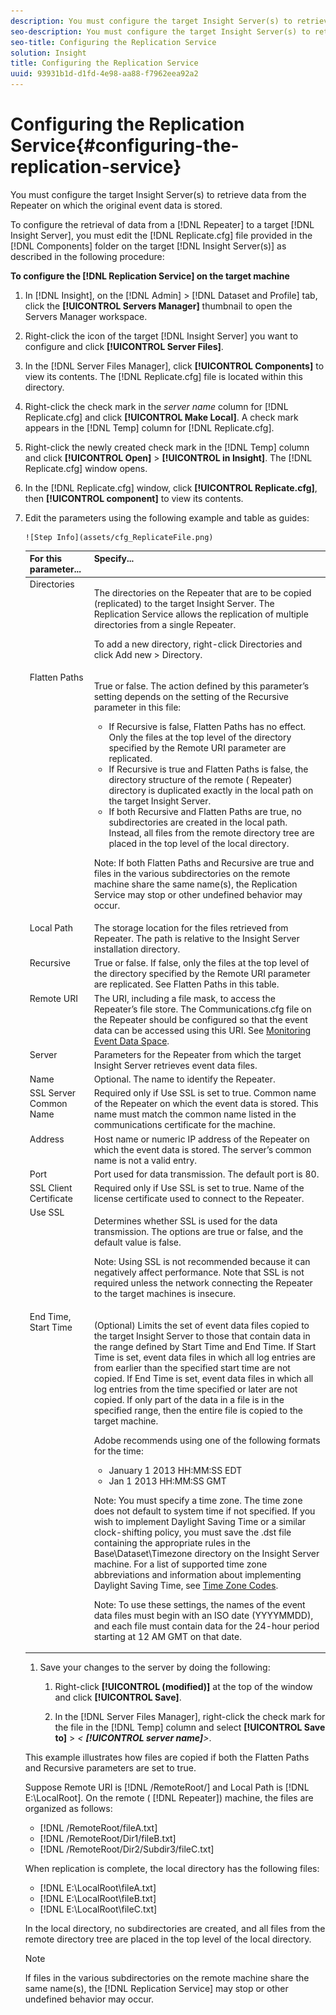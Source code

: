 ```yaml
---
description: You must configure the target Insight Server(s) to retrieve data from the Repeater on which the original event data is stored.
seo-description: You must configure the target Insight Server(s) to retrieve data from the Repeater on which the original event data is stored.
seo-title: Configuring the Replication Service
solution: Insight
title: Configuring the Replication Service
uuid: 93931b1d-d1fd-4e98-aa88-f7962eea92a2
---
```


# Configuring the Replication Service{#configuring-the-replication-service}

You must configure the target Insight Server(s) to retrieve data from the Repeater on which the original event data is stored.

To configure the retrieval of data from a [!DNL Repeater] to a target [!DNL Insight Server], you must edit the [!DNL Replicate.cfg] file provided in the [!DNL Components] folder on the target [!DNL Insight Server(s)] as described in the following procedure:

**To configure the [!DNL Replication Service] on the target machine** 

1. In [!DNL Insight], on the [!DNL Admin] > [!DNL Dataset and Profile] tab, click the **[!UICONTROL Servers Manager]** thumbnail to open the Servers Manager workspace.
1. Right-click the icon of the target [!DNL Insight Server] you want to configure and click **[!UICONTROL Server Files]**.
1. In the [!DNL Server Files Manager], click **[!UICONTROL Components]** to view its contents. The [!DNL Replicate.cfg] file is located within this directory.
1. Right-click the check mark in the *server name* column for [!DNL Replicate.cfg] and click **[!UICONTROL Make Local]**. A check mark appears in the [!DNL Temp] column for [!DNL Replicate.cfg].
1. Right-click the newly created check mark in the [!DNL Temp] column and click **[!UICONTROL Open]** > **[!UICONTROL in Insight]**. The [!DNL Replicate.cfg] window opens.
1. In the [!DNL Replicate.cfg] window, click **[!UICONTROL Replicate.cfg]**, then **[!UICONTROL component]** to view its contents.
1. Edit the parameters using the following example and table as guides:

       ![Step Info](assets/cfg_ReplicateFile.png)

    <table id="table_F32D4BFA2D834BBB81DF8F84417CA969"> 
 <thead> 
  <tr valign="top"> 
   <th colname="col1" class="entry"> For this parameter... </th> 
   <th colname="col2" class="entry"> Specify... </th> 
  </tr> 
 </thead>
 <tbody> 
  <tr valign="top"> 
   <td colname="col1"> Directories </td> 
   <td colname="col2"> <p>The directories on the <span class="wintitle"> Repeater</span> that are to be copied (replicated) to the target <span class="keyword"> Insight Server</span>. The <span class="wintitle"> Replication Service</span> allows the replication of multiple directories from a single <span class="wintitle"> Repeater</span>. </p> <p>To add a new directory, right-click <span class="uicontrol"> Directories</span> and click <span class="uicontrol"> Add new</span> &gt; <span class="uicontrol"> Directory</span>. </p> </td> 
  </tr> 
  <tr valign="top"> 
   <td colname="col1"> Flatten Paths </td> 
   <td colname="col2"> <p>True or false. The action defined by this parameter’s setting depends on the setting of the Recursive parameter in this file: 
     <ul id="ul_D4BF3C22FBEF41C290ED938EB57E0F27">
      <li id="li_CB85E5AF9E1B4441AA38C2DB8D4F1800">If Recursive is false, Flatten Paths has no effect. Only the files at the top level of the directory specified by the Remote URI parameter are replicated. </li>
      <li id="li_8FDB351102344E3995035557445354BB">If Recursive is true and Flatten Paths is false, the directory structure of the remote (<span class="wintitle"> Repeater</span>) directory is duplicated exactly in the local path on the target <span class="keyword"> Insight Server</span>. </li>
      <li id="li_3114B191C73744658799E112C61AB004">If both Recursive and Flatten Paths are true, no subdirectories are created in the local path. Instead, all files from the remote directory tree are placed in the top level of the local directory. </li>
     </ul></p> <p> <p>Note: If both Flatten Paths and Recursive are true and files in the various subdirectories on the remote machine share the same name(s), the <span class="wintitle"> Replication Service</span> may stop or other undefined behavior may occur. </p> </p> </td> 
  </tr> 
  <tr valign="top"> 
   <td colname="col1"> Local Path </td> 
   <td colname="col2">The storage location for the files retrieved from <span class="wintitle"> Repeater</span>. The path is relative to the <span class="keyword"> Insight Server</span> installation directory. </td> 
  </tr> 
  <tr valign="top"> 
   <td colname="col1"> Recursive </td> 
   <td colname="col2"> True or false. If false, only the files at the top level of the directory specified by the Remote URI parameter are replicated. See Flatten Paths in this table. </td> 
  </tr> 
  <tr valign="top"> 
   <td colname="col1"> Remote URI </td> 
   <td colname="col2">The URI, including a file mask, to access the <span class="wintitle"> Repeater’s</span> file store. The <span class="filepath"> Communications.cfg</span> file on the <span class="wintitle"> Repeater</span> should be configured so that the event data can be accessed using this URI. See <a href="../../../home/c-inst-svr/c-admin-inst-svr/c-mntr-disk-spc/t-mntr-evt-data-spc.md#task-a54d4bd16b96437f943cd09e5d848440" format="dita" scope="local"> Monitoring Event Data Space</a>. </td> 
  </tr> 
  <tr valign="top"> 
   <td colname="col1"> Server </td> 
   <td colname="col2">Parameters for the <span class="wintitle"> Repeater</span> from which the target <span class="keyword"> Insight Server</span> retrieves event data files. </td> 
  </tr> 
  <tr valign="top"> 
   <td colname="col1"> Name </td> 
   <td colname="col2">Optional. The name to identify the <span class="wintitle"> Repeater</span>. </td> 
  </tr> 
  <tr valign="top"> 
   <td colname="col1"> SSL Server Common Name </td> 
   <td colname="col2">Required only if Use SSL is set to true. Common name of the <span class="wintitle"> Repeater</span> on which the event data is stored. This name must match the common name listed in the communications certificate for the machine. </td> 
  </tr> 
  <tr valign="top"> 
   <td colname="col1"> Address </td> 
   <td colname="col2">Host name or numeric IP address of the <span class="wintitle"> Repeater</span> on which the event data is stored. The server’s common name is not a valid entry. </td> 
  </tr> 
  <tr valign="top"> 
   <td colname="col1"> Port </td> 
   <td colname="col2"> Port used for data transmission. The default port is 80. </td> 
  </tr> 
  <tr valign="top"> 
   <td colname="col1"> SSL Client Certificate </td> 
   <td colname="col2">Required only if Use SSL is set to true. Name of the license certificate used to connect to the <span class="wintitle"> Repeater</span>. </td> 
  </tr> 
  <tr valign="top"> 
   <td colname="col1"> Use SSL </td> 
   <td colname="col2"> <p>Determines whether SSL is used for the data transmission. The options are true or false, and the default value is false. </p> <p> <p>Note: Using SSL is not recommended because it can negatively affect performance. Note that SSL is not required unless the network connecting the <span class="wintitle"> Repeater</span> to the target machines is insecure. </p> </p> </td> 
  </tr> 
  <tr valign="top"> 
   <td colname="col1"> End Time, Start Time </td> 
   <td colname="col2"> <p>(Optional) Limits the set of event data files copied to the target <span class="keyword"> Insight Server</span> to those that contain data in the range defined by Start Time and End Time. If Start Time is set, event data files in which all log entries are from earlier than the specified start time are not copied. If End Time is set, event data files in which all log entries from the time specified or later are not copied. If only part of the data in a file is in the specified range, then the entire file is copied to the target machine. </p> <p>Adobe recommends using one of the following formats for the time: 
     <ul id="ul_AE15A159A4C043398B37AD56FDFD9DCA">
      <li id="li_4DEF0F13D13E43E39CBD1A0F32765F32">January 1 2013 HH:MM:SS EDT </li>
      <li id="li_E3275312E93D4C1FAA028543DC21B51A">Jan 1 2013 HH:MM:SS GMT </li>
     </ul></p> <p> <p>Note: You must specify a time zone. The time zone does not default to system time if not specified. If you wish to implement Daylight Saving Time or a similar clock-shifting policy, you must save the <span class="filepath"> .dst</span> file containing the appropriate rules in the Base\Dataset\Timezone directory on the <span class="keyword"> Insight Server</span> machine. For a list of supported time zone abbreviations and information about implementing Daylight Saving Time, see <a href="../../../home/c-inst-svr/c-time-zn-cds.md#concept-eed5ba32d5d347cf94b76db83b29f211" format="dita" scope="local"> Time Zone Codes</a>. </p> </p> <p> <p>Note:  To use these settings, the names of the event data files must begin with an ISO date (YYYYMMDD), and each file must contain data for the 24-hour period starting at 12 AM GMT on that date. </p> </p> </td> 
  </tr> 
 </tbody> 
</table>

1. Save your changes to the server by doing the following:

    1. Right-click **[!UICONTROL (modified)]** at the top of the window and click **[!UICONTROL Save]**. 
    
    1. In the [!DNL Server Files Manager], right-click the check mark for the file in the [!DNL Temp] column and select **[!UICONTROL Save to]** > *< **[!UICONTROL server name]**>*.

<a id="example_A60DE2383CA341DCB512E52DE76ADA89"></a>

This example illustrates how files are copied if both the Flatten Paths and Recursive parameters are set to true.

Suppose Remote URI is [!DNL /RemoteRoot/] and Local Path is [!DNL E:\LocalRoot\]. On the remote ( [!DNL Repeater]) machine, the files are organized as follows:

* [!DNL /RemoteRoot/fileA.txt]
* [!DNL /RemoteRoot/Dir1/fileB.txt]
* [!DNL /RemoteRoot/Dir2/Subdir3/fileC.txt]

When replication is complete, the local directory has the following files:

* [!DNL E:\LocalRoot\fileA.txt] 
* [!DNL E:\LocalRoot\fileB.txt] 
* [!DNL E:\LocalRoot\fileC.txt]

In the local directory, no subdirectories are created, and all files from the remote directory tree are placed in the top level of the local directory.

>[!NOTE]
>
>If files in the various subdirectories on the remote machine share the same name(s), the [!DNL Replication Service] may stop or other undefined behavior may occur.

